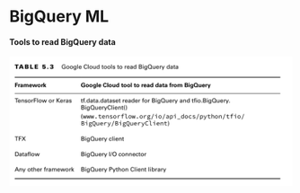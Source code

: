 # BigQuery ML

#### Tools to read BigQuery data
![tools-to-read-bigquery-data](attachments/tools-to-read-bigquery-data.png)
